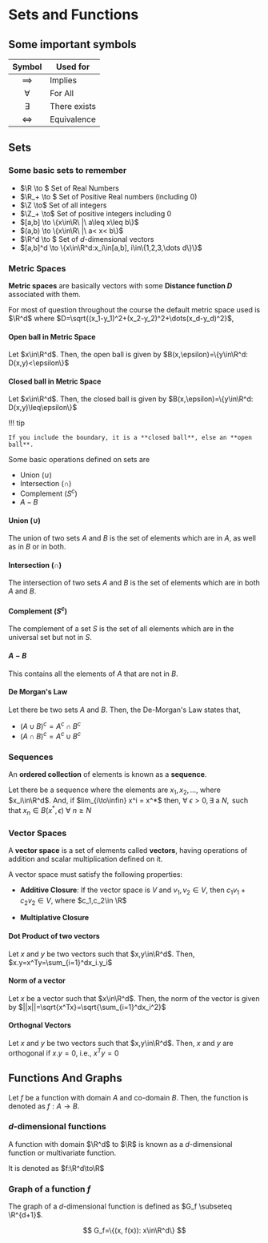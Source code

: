 # Sets and Functions

## Some important symbols

|      Symbol       | Used for     |
| :---------------: | ------------ |
|    $\implies$     | Implies      |
|     $\forall$     | For All      |
|     $\exists$     | There exists |
| $\Leftrightarrow$ | Equivalence  |

## Sets

### Some basic sets to remember

- $\R \to $ Set of Real Numbers
- $\R_+ \to $ Set of Positive Real numbers (including $0$)
- $\Z \to$ Set of all integers
- $\Z_+ \to$ Set of positive integers including $0$
- $[a,b] \to \{x\in\R\ |\ a\leq x\leq b\}$
- $(a,b) \to \{x\in\R\ |\ a< x< b\}$
- $\R^d \to $  Set of $d$-dimensional vectors
- $[a,b]^d \to \{x\in\R^d:x_i\in[a,b], i\in\{1,2,3,\dots d\}\}$

### Metric Spaces

**Metric spaces** are basically vectors with some **Distance function $D$** associated with them.

For most of question throughout the course the default metric space used is $\R^d$ where $D=\sqrt{(x_1-y_1)^2+(x_2-y_2)^2+\dots(x_d-y_d)^2}$,

#### Open ball in Metric Space

Let $x\in\R^d$. Then, the open ball is given by $B(x,\epsilon)=\{y\in\R^d: D(x,y)<\epsilon\}$

#### Closed ball in Metric Space

Let $x\in\R^d$. Then, the closed ball is given by $B(x,\epsilon)=\{y\in\R^d: D(x,y)\leq\epsilon\}$

!!! tip

    If you include the boundary, it is a **closed ball**, else an **open ball**.

Some basic operations defined on sets are

- Union ($\cup$)
- Intersection ($\cap$)
- Complement ($S^{c}$)
- $A-B$

#### Union ($\cup$)

The union of two sets $A$ and $B$ is the set of elements which are in $A$, as well as in $B$ or in both.

#### Intersection ($\cap$)

The intersection of two sets $A$ and $B$ is the set of elements which are in both $A$ and $B$.

#### Complement ($S^{c}$)

The complement of a set $S$ is the set of all elements which are in the universal set but not in $S$.

#### $A-B$

This contains all the elements of $A$ that are not in $B$.

#### De Morgan's Law

Let there be two sets $A$ and $B$. Then, the De-Morgan's Law states that,

- $(A\cup B)^{c}=A^c\cap B^c$
- $(A\cap B)^{c}=A^c\cup B^c$

### Sequences

An **ordered collection** of elements is known as a **sequence**.

Let there be a sequence where the elements are $x_1,x_2,...$, where $x_i\in\R^d$. And, if $lim_{i\to\infin} x^i = x^*$ then, $\forall\text{  } \epsilon>0, \exists \text{ a }N, \text{ such that } x_n\in B(x^*, \epsilon)\ \forall\ n\geq N$

### Vector Spaces

A **vector space** is a set of elements called **vectors**, having operations of addition and scalar multiplication defined on it.

A vector space must satisfy the following properties:

- **Additive Closure**: If the vector space is $V$ and $v_1,v_2\in V$, then
$c_1v_1 + c_2v_2\in V$, where $c_1,c_2\in \R$
<!-- TODO -->
- **Multiplative Closure**

#### Dot Product of two vectors

Let $x$ and $y$ be two vectors such that $x,y\in\R^d$.
Then, $x.y=x^Ty=\sum_{i=1}^dx_i.y_i$

#### Norm of a vector

Let $x$ be a vector such that $x\in\R^d$.
Then, the norm of the vector is given by $||x||=\sqrt{x^Tx}=\sqrt{\sum_{i=1}^dx_i^2}$

#### Orthognal Vectors

Let $x$ and $y$ be two vectors such that $x,y\in\R^d$.
Then, $x$ and $y$ are orthogonal if $x.y=0$, i.e., $x^Ty=0$

## Functions And Graphs

Let $f$ be a function with domain $A$ and co-domain $B$. Then, the function is denoted as $f:A\to B$.

### $d$-dimensional functions

A function with domain $\R^d$ to $\R$ is known as a $d$-dimensional function or multivariate function.

It is denoted as $f:\R^d\to\R$

### Graph of a function $f$

The graph of a $d$-dimensional function is defined as $G_f \subseteq \R^{d+1}$.

$$
G_f=\{(x, f(x)): x\in\R^d\}
$$
